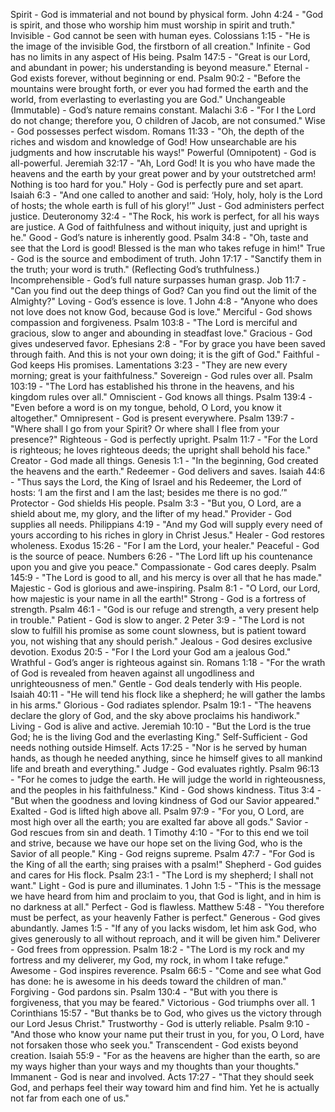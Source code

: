 Spirit - God is immaterial and not bound by physical form.
John 4:24 - "God is spirit, and those who worship him must worship in spirit and truth."
Invisible - God cannot be seen with human eyes.
Colossians 1:15 - "He is the image of the invisible God, the firstborn of all creation."
Infinite - God has no limits in any aspect of His being.
Psalm 147:5 - "Great is our Lord, and abundant in power; his understanding is beyond measure."
Eternal - God exists forever, without beginning or end.
Psalm 90:2 - "Before the mountains were brought forth, or ever you had formed the earth and the world, from everlasting to everlasting you are God."
Unchangeable (Immutable) - God’s nature remains constant.
Malachi 3:6 - "For I the Lord do not change; therefore you, O children of Jacob, are not consumed."
Wise - God possesses perfect wisdom.
Romans 11:33 - "Oh, the depth of the riches and wisdom and knowledge of God! How unsearchable are his judgments and how inscrutable his ways!"
Powerful (Omnipotent) - God is all-powerful.
Jeremiah 32:17 - "Ah, Lord God! It is you who have made the heavens and the earth by your great power and by your outstretched arm! Nothing is too hard for you."
Holy - God is perfectly pure and set apart.
Isaiah 6:3 - "And one called to another and said: ‘Holy, holy, holy is the Lord of hosts; the whole earth is full of his glory!’"
Just - God administers perfect justice.
Deuteronomy 32:4 - "The Rock, his work is perfect, for all his ways are justice. A God of faithfulness and without iniquity, just and upright is he."
Good - God’s nature is inherently good.
Psalm 34:8 - "Oh, taste and see that the Lord is good! Blessed is the man who takes refuge in him!"
True - God is the source and embodiment of truth.
John 17:17 - "Sanctify them in the truth; your word is truth." (Reflecting God’s truthfulness.)
Incomprehensible - God’s full nature surpasses human grasp.
Job 11:7 - "Can you find out the deep things of God? Can you find out the limit of the Almighty?"
Loving - God’s essence is love.
1 John 4:8 - "Anyone who does not love does not know God, because God is love."
Merciful - God shows compassion and forgiveness.
Psalm 103:8 - "The Lord is merciful and gracious, slow to anger and abounding in steadfast love."
Gracious - God gives undeserved favor.
Ephesians 2:8 - "For by grace you have been saved through faith. And this is not your own doing; it is the gift of God."
Faithful - God keeps His promises.
Lamentations 3:23 - "They are new every morning; great is your faithfulness."
Sovereign - God rules over all.
Psalm 103:19 - "The Lord has established his throne in the heavens, and his kingdom rules over all."
Omniscient - God knows all things.
Psalm 139:4 - "Even before a word is on my tongue, behold, O Lord, you know it altogether."
Omnipresent - God is present everywhere.
Psalm 139:7 - "Where shall I go from your Spirit? Or where shall I flee from your presence?"
Righteous - God is perfectly upright.
Psalm 11:7 - "For the Lord is righteous; he loves righteous deeds; the upright shall behold his face."
Creator - God made all things.
Genesis 1:1 - "In the beginning, God created the heavens and the earth."
Redeemer - God delivers and saves.
Isaiah 44:6 - "Thus says the Lord, the King of Israel and his Redeemer, the Lord of hosts: ‘I am the first and I am the last; besides me there is no god.’"
Protector - God shields His people.
Psalm 3:3 - "But you, O Lord, are a shield about me, my glory, and the lifter of my head."
Provider - God supplies all needs.
Philippians 4:19 - "And my God will supply every need of yours according to his riches in glory in Christ Jesus."
Healer - God restores wholeness.
Exodus 15:26 - "For I am the Lord, your healer."
Peaceful - God is the source of peace.
Numbers 6:26 - "The Lord lift up his countenance upon you and give you peace."
Compassionate - God cares deeply.
Psalm 145:9 - "The Lord is good to all, and his mercy is over all that he has made."
Majestic - God is glorious and awe-inspiring.
Psalm 8:1 - "O Lord, our Lord, how majestic is your name in all the earth!"
Strong - God is a fortress of strength.
Psalm 46:1 - "God is our refuge and strength, a very present help in trouble."
Patient - God is slow to anger.
2 Peter 3:9 - "The Lord is not slow to fulfill his promise as some count slowness, but is patient toward you, not wishing that any should perish."
Jealous - God desires exclusive devotion.
Exodus 20:5 - "For I the Lord your God am a jealous God."
Wrathful - God’s anger is righteous against sin.
Romans 1:18 - "For the wrath of God is revealed from heaven against all ungodliness and unrighteousness of men."
Gentle - God deals tenderly with His people.
Isaiah 40:11 - "He will tend his flock like a shepherd; he will gather the lambs in his arms."
Glorious - God radiates splendor.
Psalm 19:1 - "The heavens declare the glory of God, and the sky above proclaims his handiwork."
Living - God is alive and active.
Jeremiah 10:10 - "But the Lord is the true God; he is the living God and the everlasting King."
Self-Sufficient - God needs nothing outside Himself.
Acts 17:25 - "Nor is he served by human hands, as though he needed anything, since he himself gives to all mankind life and breath and everything."
Judge - God evaluates rightly.
Psalm 96:13 - "For he comes to judge the earth. He will judge the world in righteousness, and the peoples in his faithfulness."
Kind - God shows kindness.
Titus 3:4 - "But when the goodness and loving kindness of God our Savior appeared."
Exalted - God is lifted high above all.
Psalm 97:9 - "For you, O Lord, are most high over all the earth; you are exalted far above all gods."
Savior - God rescues from sin and death.
1 Timothy 4:10 - "For to this end we toil and strive, because we have our hope set on the living God, who is the Savior of all people."
King - God reigns supreme.
Psalm 47:7 - "For God is the King of all the earth; sing praises with a psalm!"
Shepherd - God guides and cares for His flock.
Psalm 23:1 - "The Lord is my shepherd; I shall not want."
Light - God is pure and illuminates.
1 John 1:5 - "This is the message we have heard from him and proclaim to you, that God is light, and in him is no darkness at all."
Perfect - God is flawless.
Matthew 5:48 - "You therefore must be perfect, as your heavenly Father is perfect."
Generous - God gives abundantly.
James 1:5 - "If any of you lacks wisdom, let him ask God, who gives generously to all without reproach, and it will be given him."
Deliverer - God frees from oppression.
Psalm 18:2 - "The Lord is my rock and my fortress and my deliverer, my God, my rock, in whom I take refuge."
Awesome - God inspires reverence.
Psalm 66:5 - "Come and see what God has done: he is awesome in his deeds toward the children of man."
Forgiving - God pardons sin.
Psalm 130:4 - "But with you there is forgiveness, that you may be feared."
Victorious - God triumphs over all.
1 Corinthians 15:57 - "But thanks be to God, who gives us the victory through our Lord Jesus Christ."
Trustworthy - God is utterly reliable.
Psalm 9:10 - "And those who know your name put their trust in you, for you, O Lord, have not forsaken those who seek you."
Transcendent - God exists beyond creation.
Isaiah 55:9 - "For as the heavens are higher than the earth, so are my ways higher than your ways and my thoughts than your thoughts."
Immanent - God is near and involved.
Acts 17:27 - "That they should seek God, and perhaps feel their way toward him and find him. Yet he is actually not far from each one of us."